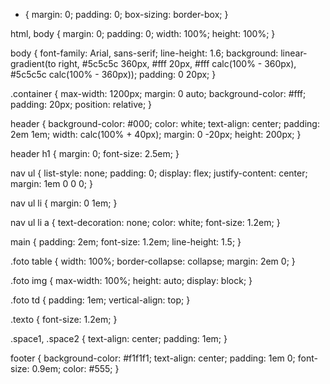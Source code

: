 * {
    margin: 0;
    padding: 0;
    box-sizing: border-box;
}

html, body {
    margin: 0;
    padding: 0;
    width: 100%;
    height: 100%;
}

body {
    font-family: Arial, sans-serif;
    line-height: 1.6;
    background: linear-gradient(to right, #5c5c5c 360px, #fff 20px, #fff calc(100% - 360px), #5c5c5c calc(100% - 360px));
    padding: 0 20px;
}

.container {
    max-width: 1200px;
    margin: 0 auto;
    background-color: #fff;
    padding: 20px;
    position: relative;
}

header {
    background-color: #000;
    color: white;
    text-align: center;
    padding: 2em 1em;
    width: calc(100% + 40px);
    margin: 0 -20px;
    height: 200px;
}

header h1 {
    margin: 0;
    font-size: 2.5em;
}

nav ul {
    list-style: none;
    padding: 0;
    display: flex;
    justify-content: center;
    margin: 1em 0 0 0;
}

nav ul li {
    margin: 0 1em;
}

nav ul li a {
    text-decoration: none;
    color: white;
    font-size: 1.2em;
}

main {
    padding: 2em;
    font-size: 1.2em;
    line-height: 1.5;
}

.foto table {
    width: 100%;
    border-collapse: collapse;
    margin: 2em 0;
}

.foto img {
    max-width: 100%;
    height: auto;
    display: block;
}

.foto td {
    padding: 1em;
    vertical-align: top;
}

.texto {
    font-size: 1.2em;
}

.space1,
.space2 {
    text-align: center;
    padding: 1em;
}

footer {
    background-color: #f1f1f1;
    text-align: center;
    padding: 1em 0;
    font-size: 0.9em;
    color: #555;
}
